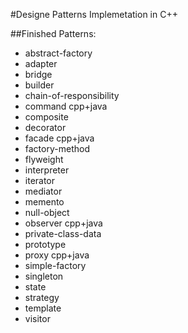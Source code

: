 #Designe Patterns Implemetation in C++

##Finished Patterns:

* abstract-factory
* adapter
* bridge
* builder
* chain-of-responsibility
* command	cpp+java
* composite
* decorator
* facade	cpp+java
* factory-method
* flyweight
* interpreter
* iterator
* mediator
* memento
* null-object
* observer	cpp+java
* private-class-data
* prototype
* proxy	cpp+java
* simple-factory
* singleton
* state
* strategy
* template
* visitor
